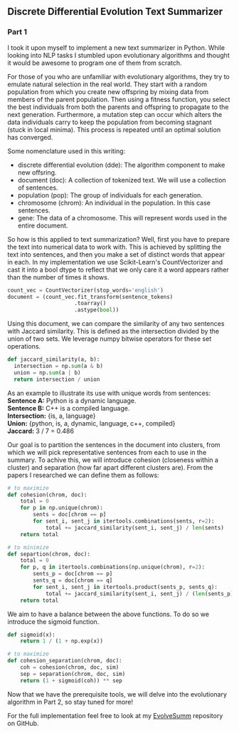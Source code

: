 ## Discrete Differential Evolution Text Summarizer
### Part 1

I took it upon myself to implement a new text summarizer in Python. While looking
into NLP tasks I stumbled upon evolutionary algorithms and thought it would be
awesome to program one of them from scratch.

For those of you who are unfamiliar  with evolutionary algorithms, they try to
emulate natural selection in the real world. They start with a random population
from which you create new offspring by mixing data from members of the parent
population. Then using a fitness function, you select the best individuals from
both the parents and offspring to propagate to the next generation. Furthermore,
a mutation step can occur which alters the data individuals carry to keep the
population from becoming stagnant (stuck in local minima). This process is
repeated until an optimal solution has converged.

Some nomenclature used in this writing:
- discrete differential evolution (dde): The algorithm component to make new offsring.
- document (doc): A collection of tokenized text. We will use a collection of sentences.
- population (pop): The group of individuals for each generation.
- chromosome (chrom): An individual in the population. In this case sentences.
- gene: The data of a chromosome. This will represent words used in the entire document.

So how is this applied to text summarization? Well, first you have to prepare
the text into numerical data to work with. This is achieved by splitting the text
into sentences, and then you make a set of distinct words that appear in each.
In my implementation we use Scikit-Learn's CountVectorizer and cast it into a bool
dtype to reflect that we only care it a word appears rather than the number of
times it shows.
```python
count_vec = CountVectorizer(stop_words='english')
document = (count_vec.fit_transform(sentence_tokens)
                     .toarray()
                     .astype(bool))
```
Using this document, we can compare the similarity of any two sentences with
Jaccard similarity. This is defined as the intersection divided by the union of
two sets. We leverage numpy bitwise operators for these set operations.
```python
def jaccard_similarity(a, b):
  intersection = np.sum(a & b)
  union = np.sum(a | b)
  return intersection / union
```
As an example to illustrate its use with unique words from sentences:  
__Sentence A:__ Python is a dynamic language.  
__Sentence B:__ C++ is a compiled language.  
__Intersection:__ {is, a, language}  
__Union:__ {python, is, a, dynamic, language, c++, compiled}  
__Jaccard:__ 3 / 7 = 0.486  

Our goal is to partition the sentences in the document into clusters, from which
we will pick representative sentences from each to use in the summary. To achive
this, we will introduce cohesion (closeness within a cluster) and separation (how
far apart different clusters are). From the papers I researched we can define
them as follows:
```python
# to maximize
def cohesion(chrom, doc):
    total = 0
    for p in np.unique(chrom):
        sents = doc[chrom == p]
        for sent_i, sent_j in itertools.combinations(sents, r=2):
            total += jaccard_similarity(sent_i, sent_j) / len(sents)
    return total

# to minimize
def separtion(chrom, doc):
    total = 0
    for p, q in itertools.combinations(np.unique(chrom), r=2):
        sents_p = doc[chrom == p]
        sents_q = doc[chrom == q]
        for sent_i, sent_j in itertools.product(sents_p, sents_q):
            total += jaccard_similarity(sent_i, sent_j) / (len(sents_p) * len(sents_q))
    return total
```
We aim to have a balance between the above functions. To do so we introduce the
sigmoid function.
```python
def sigmoid(x):
    return 1 / (1 + np.exp(x))

# to maximize
def cohesion_separation(chrom, doc):
    coh = cohesion(chrom, doc, sim)
    sep = separation(chrom, doc, sim)
    return (1 + sigmoid(coh)) ** sep
```
Now that we have the prerequisite tools, we will delve into the evolutionary
algorithm in Part 2, so stay tuned for more!

For the full implementation feel free to look at my [EvolveSumm](https://github.com/MattEding/EvolveSumm)
repository on GitHub.
